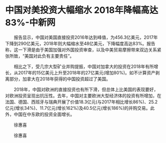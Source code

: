 # 中国对美投资大幅缩水 2018年降幅高达83%-中新网

　　报告显示，中国对美国直接投资2016年达到峰值，为456.3亿美元，2017年下降到290亿美元，2018年则大幅缩水至48亿美元，下降幅度高达83%。报告称，这一下滑是由于美国加强对外国投资审查，以及中美贸易摩擦带来双边关系紧张所致，“美国对此负有主要责任”。

　　相比之下，受几宗大型矿业并购提振，中国对加拿大的投资在2018年有所增长，从2017年的15亿美元上升至2018年的27亿美元(增加80%)。如不计算资产剥离部分，加拿大在2018年获得的中国投资超过了美国。

　　2018年，中国对欧洲的直接投资也有所下滑，但总体上比美国的表现要好，对欧洲投资呈现出抗压性。去年，中国对主要欧洲大型经济体的投资有所增加，在法国、德国、西班牙与瑞典开展了价值18.3亿元(与2017年相比增长86%)、25.2亿元(增长34%)、11.7亿元(增长162%)及40.5亿元(增长186%)的并购交易。此外，中国在中东欧的投资全面增长。

　　徐惠喜

　　徐惠喜
